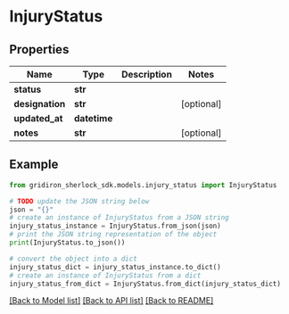 # InjuryStatus


## Properties

Name | Type | Description | Notes
------------ | ------------- | ------------- | -------------
**status** | **str** |  | 
**designation** | **str** |  | [optional] 
**updated_at** | **datetime** |  | 
**notes** | **str** |  | [optional] 

## Example

```python
from gridiron_sherlock_sdk.models.injury_status import InjuryStatus

# TODO update the JSON string below
json = "{}"
# create an instance of InjuryStatus from a JSON string
injury_status_instance = InjuryStatus.from_json(json)
# print the JSON string representation of the object
print(InjuryStatus.to_json())

# convert the object into a dict
injury_status_dict = injury_status_instance.to_dict()
# create an instance of InjuryStatus from a dict
injury_status_from_dict = InjuryStatus.from_dict(injury_status_dict)
```
[[Back to Model list]](../README.md#documentation-for-models) [[Back to API list]](../README.md#documentation-for-api-endpoints) [[Back to README]](../README.md)


